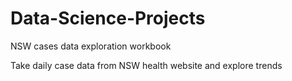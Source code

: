 # Data-Science-Projects

NSW cases data exploration workbook

Take daily case data from NSW health website and explore trends
